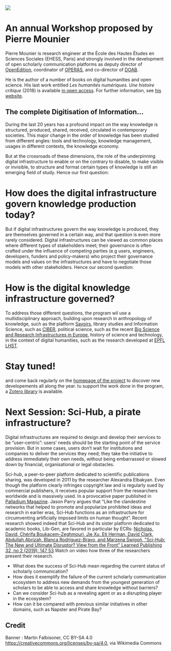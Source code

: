 <a href="https://juncture-digital.org"><img src="https://juncture-digital.org/images/ve-button.png"></a>

<param ve-config 
       title="GDKI - Introduction" 
       banner="https://upload.wikimedia.org/wikipedia/commons/a/ad/Cologne_Main_Station_May_2015.JPG" 
       layout="vertical"
       author="Pierre Mounier">

<!-- Entities discussed throughout the essay are typically defined before the essay text and
     are thus available in all text.  Entity identifiers (QIDs) can be found in either
     Wikipedia or Wikidata (https://www.wikidata.org)> -->
<param ve-entity eid="Q121359"> <!-- infrastructure -->
<param ve-entity eid="Q9081"> <!-- knowledge -->
<param ve-entity eid="Q179322"> <!-- digital -->

# An annual Workshop proposed by Pierre Mounier

Pierre Mounier is research engineer at the École des Hautes Études en Sciences Sociales (EHESS, Paris) and strongly involved in the development of open scholarly communication platforms as deputy director of [OpenEdition](https://openedition.org), coordinator of [OPERAS](http://operas-eu.org), and co-director of [DOAB](http://doabooks.org).
<param ve-image 
       label="Pierre Mounier" 
       description="Pierre Mounier" 
       license="Public Domain" 
       url="https://www.operas-eu.org/wp-content/uploads/2020/01/Pierre_Mounier.jpg">

He is the author of a number of books on digital humanities and open science. His last work entitled _Les humanités numériques. Une histoire critique_ (2018) is available [in open access](https://books.openedition.org/editionsmsh/12006?lang=en). For further information, see [his website](https://pierremounier.net).

## The complete Digitisation of Information...

During the last 20 years has a profound impact on the way knowledge is structured, produced, shared, received, circulated in contemporary societies. This major change in the order of knowledge has been studied from different angles: tools and technology, knowledge management, usages in different contexts, the knowledge economy.
<param ve-image
       label="Digitisation"
       description="Workshop for librarians 2019-06-04 JVK ČBu"
       license="Czeva, CC BY-SA 4.0, via Wikimedia Commons"
       url="https://upload.wikimedia.org/wikipedia/commons/b/b8/Workshop_for_librarians_2019-06-04_JVK_%C4%8CBu_03.jpg">

But at the crossroads of these dimensions, the role of the underpinning digital infrastructure to enable or on the contrary to disable, to make visible or invisible, to structure and format certain types of knowledge is still an emerging field of study. Hence our first question:
       
# How does the digital infrastructure govern knowledge production today?
       
But if digital infrastructures govern the way knowledge is produced, they are themselves governed in a certain way, and that question is even more rarely considered. Digital infrastructures can be viewed as common places where different types of stakeholders meet; their governance is often crafted under the influence of competing parties (e.g users, engineers, developers, funders and policy-makers) who project their governance models and values on the infrastructures and have to negotiate those models with other stakeholders. Hence our second question:

# How is the digital knowledge infrastructure governed?

To address those different questions, the program wil use a multidisciplinary approach, building upon  research in anthropology of knowledge, such as the platform [Savoirs](http://savoirs.app), library studies and Information Science, such as [CIBER](http://ciber-research.uk/harbingers.html), political science, such as the recent [Big Science and Research Infrastructures in Europe](https://www.e-elgar.com/shop/gbp/big-science-and-research-infrastructures-in-europe-9781839100000.html), history of science and technology, in the context of digital humanities, such as the research developed at [EPFL LHST](https://www.epfl.ch/labs/lhst/).
       <param ve-image
       label="Infrastructure"
       description="Map of Amsterdam around 1699-1706"
       license="public Domain"
       url="https://upload.wikimedia.org/wikipedia/commons/3/39/Map_of_Amsterdam_around_1699-1706.png">
       
  # Stay tuned! 
  
  and come back regularly on the [homepage of the project](http://https://piotrr70.github.io/GDKI) to discover new developements all along the year. tu support the work done in the program, a [Zotero library](https://www.zotero.org/piotrr/collections/3FI63UK7) is available.
  
  # Next Session: Sci-Hub, a pirate infrastructure?
  
 Digital infrastructures are required to design and develop their services to be “user-centric”: users’ needs should be the starting point of the service provision. But in some cases, users don’t wait for institutions and companies to deliver the services they need; they take the initiative to address immediately their own needs, without being embarrassed or slowed down by financial, organisational or legal obstacles.

Sci-hub, a peer-to-peer platform dedicated to scientific publications sharing, was developed in 2011 by the researcher Alexandra Elbakyan. Even though the platform clearly infringes copyright law and is regularly sued by commercial publishers, it receives popular support from the researchers worldwide and is massively used. In a provocative paper published in [Palladium Magazine](https://palladiummag.com/2021/09/24/a-world-without-sci-hub/). Jason Parry argues that “Like the clandestine networks that helped to promote and popularize prohibited ideas and research in earlier eras, Sci-Hub functions as an infrastructure for circumventing artificially imposed limits on human thought”. Recent research showed indeed that Sci-Hub and its sister platform dedicated to academic books, Lib-Gen, are favored in particular by ECRs: [Nicholas, David, Chérifa Boukacem-Zeghmouri, Jie Xu, Eti Herman, David Clark, Abdullah Abrizah, Blanca Rodríguez-Bravo, and Marzena Świgoń, "Sci-Hub: The New and Ultimate Disruptor? View from the Front" Learned Publishing 32, no 2 (2019): 147 53](https://onlinelibrary.wiley.com/doi/full/10.1002/leap.1206).Watch on video how three of the researchers present their research. <param ve-video id="Wwghl-J4la4" title="Sci-Hub Presentation">

- What does the success of Sci-Hub mean regarding the current status of scholarly communication?
- How does it exemplify the failure of the current scholarly communication ecosystem to address new demands from the youngest generation of scholars to be able to access and share knowledge without barriers?
- Can we consider Sci-hub as a revealing agent or as a disrupting player in the ecosystem?
- How can it be compared with previous similar initiatives in other domains, such as Napster and Pirate Bay?
       

## Credit

Banner : Martin Falbisoner, CC BY-SA 4.0 <https://creativecommons.org/licenses/by-sa/4.0>, via Wikimedia Commons
